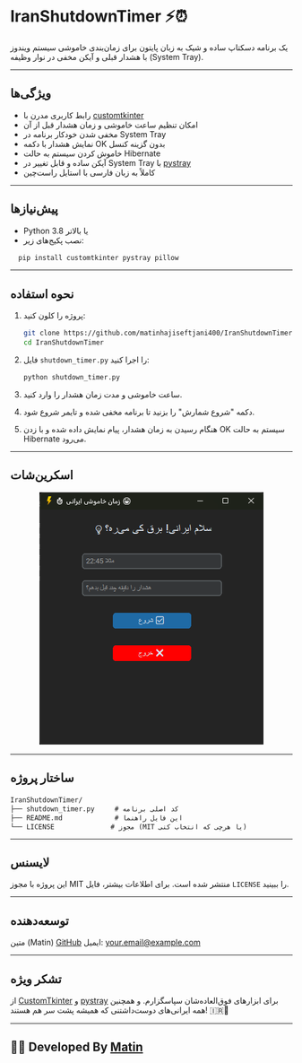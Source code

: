 # IranShutdownTimer ⚡⏰

یک برنامه دسکتاپ ساده و شیک به زبان پایتون برای زمان‌بندی خاموشی سیستم ویندوز با هشدار قبلی و آیکن مخفی در نوار وظیفه (System Tray).

---

## ویژگی‌ها

- رابط کاربری مدرن با [customtkinter](https://github.com/TomSchimansky/CustomTkinter)  
- امکان تنظیم ساعت خاموشی و زمان هشدار قبل از آن  
- مخفی شدن خودکار برنامه در System Tray  
- نمایش هشدار با دکمه OK بدون گزینه کنسل  
- خاموش کردن سیستم به حالت Hibernate  
- آیکن ساده و قابل تغییر در System Tray با [pystray](https://github.com/moses-palmer/pystray)  
- کاملاً به زبان فارسی با استایل راست‌چین  

---

## پیش‌نیازها

- Python 3.8 یا بالاتر  
- نصب پکیج‌های زیر:  
```bash
  pip install customtkinter pystray pillow
````

---

## نحوه استفاده

1. پروژه را کلون کنید:

   ```bash
   git clone https://github.com/matinhajiseftjani400/IranShutdownTimer.git
   cd IranShutdownTimer
   ```

2. فایل `shutdown_timer.py` را اجرا کنید:

   ```bash
   python shutdown_timer.py
   ```

3. ساعت خاموشی و مدت زمان هشدار را وارد کنید.

4. دکمه "شروع شمارش" را بزنید تا برنامه مخفی شده و تایمر شروع شود.

5. هنگام رسیدن به زمان هشدار، پیام نمایش داده شده و با زدن OK سیستم به حالت Hibernate می‌رود.

---

## اسکرین‌شات

<p align="center">
  <img src="img/app_screenshot.png" alt="نمایی از برنامه" width="400"/>
</p>

---

## ساختار پروژه

```
IranShutdownTimer/
├── shutdown_timer.py     # کد اصلی برنامه
├── README.md             # این فایل راهنما
└── LICENSE              # مجوز (MIT یا هرچی که انتخاب کنی)
```

---

## لایسنس

این پروژه با مجوز MIT منتشر شده است.
برای اطلاعات بیشتر، فایل `LICENSE` را ببینید.

---

## توسعه‌دهنده

متین (Matin)
[GitHub](https://github.com/matinhajiseftjani400)
ایمیل: [your.email@example.com](mailto:your.email@example.com)

---

## تشکر ویژه

از [CustomTkinter](https://github.com/TomSchimansky/CustomTkinter) و [pystray](https://github.com/moses-palmer/pystray) برای ابزارهای فوق‌العاده‌شان سپاسگزارم.
و همچنین همه ایرانی‌های دوست‌داشتنی که همیشه پشت سر هم هستند! 🇮🇷💙

---
👨‍💻  Developed By [Matin](http://matin-technology.ir/)
---
